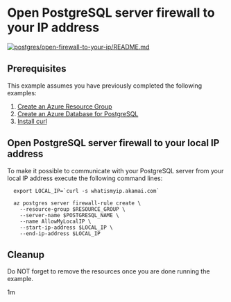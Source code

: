 
# Open PostgreSQL server firewall to your IP address

[![postgres/open-firewall-to-your-ip/README.md](https://github.com/Azure-Samples/java-on-azure-examples/actions/workflows/postgres_open-firewall-to-your-ip_README_md.yml/badge.svg)](https://github.com/Azure-Samples/java-on-azure-examples/actions/workflows/postgres_open-firewall-to-your-ip_README_md.yml)

## Prerequisites

This example assumes you have previously completed the following examples:

1. [Create an Azure Resource Group](../../group/create/README.md)
1. [Create an Azure Database for PostgreSQL](../create/README.md)
1. [Install curl](https://curl.haxx.se/download.html)

<!-- workflow.cron(0 19 * * 1) -->
<!-- workflow.include(../create/README.md) -->

## Open PostgreSQL server firewall to your local IP address

To make it possible to communicate with your PostgreSQL server from your local IP
address execute the following command lines:

```shell
  export LOCAL_IP=`curl -s whatismyip.akamai.com`

  az postgres server firewall-rule create \
    --resource-group $RESOURCE_GROUP \
    --server-name $POSTGRESQL_NAME \
    --name AllowMyLocalIP \
    --start-ip-address $LOCAL_IP \
    --end-ip-address $LOCAL_IP
```

## Cleanup

<!-- workflow.directOnly()

  export RESULT=$(az postgres server firewall-rule show --resource-group $RESOURCE_GROUP --server-name $POSTGRESQL_NAME --name AllowMyLocalIP --query name --output tsv)
  az group delete --name $RESOURCE_GROUP --yes || true
  if [[ "$RESULT" != AllowMyLocalIP ]]; then
    echo "PostgreSQL firewall was NOT configured to allow access from " $LOCAL_IP
    exit 1
  fi

  -->

Do NOT forget to remove the resources once you are done running the example.

1m
